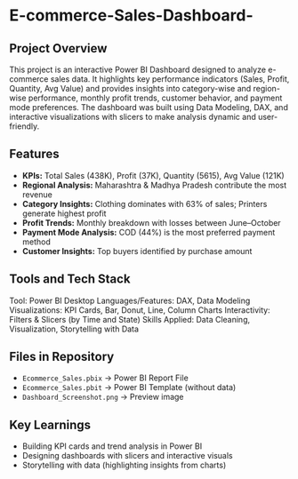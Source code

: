 # E-commerce-Sales-Dashboard-

## Project Overview
This project is an interactive Power BI Dashboard designed to analyze e-commerce sales data.
It highlights key performance indicators (Sales, Profit, Quantity, Avg Value) and provides insights into category-wise and region-wise performance, monthly profit trends, customer behavior, and payment mode preferences. The dashboard was built using Data Modeling, DAX, and interactive visualizations with slicers to make analysis dynamic and user-friendly.

## Features
- **KPIs:** Total Sales (438K), Profit (37K), Quantity (5615), Avg Value (121K)  
- **Regional Analysis:** Maharashtra & Madhya Pradesh contribute the most revenue  
- **Category Insights:** Clothing dominates with 63% of sales; Printers generate highest profit  
- **Profit Trends:** Monthly breakdown with losses between June–October  
- **Payment Mode Analysis:** COD (44%) is the most preferred payment method  
- **Customer Insights:** Top buyers identified by purchase amount  

## Tools and Tech Stack 
Tool: Power BI Desktop
Languages/Features: DAX, Data Modeling
Visualizations: KPI Cards, Bar, Donut, Line, Column Charts
Interactivity: Filters & Slicers (by Time and State)
Skills Applied: Data Cleaning, Visualization, Storytelling with Data


## Files in Repository
- `Ecommerce_Sales.pbix` → Power BI Report File  
- `Ecommerce_Sales.pbit` → Power BI Template (without data)  
- `Dashboard_Screenshot.png` → Preview image  

## Key Learnings
- Building KPI cards and trend analysis in Power BI  
- Designing dashboards with slicers and interactive visuals  
- Storytelling with data (highlighting insights from charts)  
